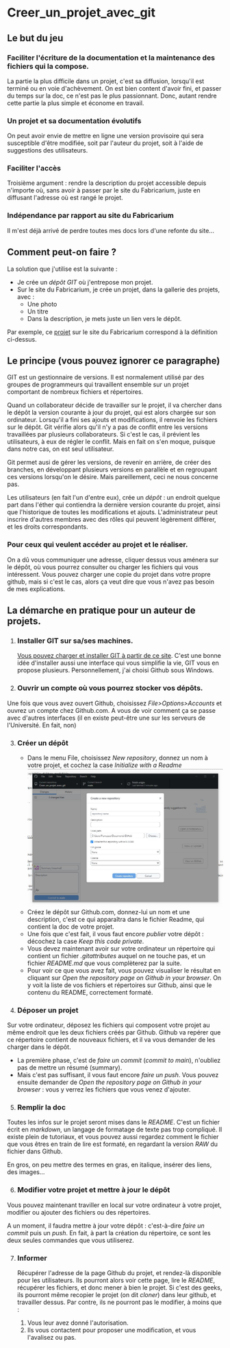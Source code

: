 # Creer_un_projet_avec_git
 ## Le but du jeu

### Faciliter l'écriture de la documentation et la maintenance des fichiers qui la compose. 
La partie la plus difficile dans un projet, c'est sa diffusion, lorsqu'il est terminé ou en voie d'achèvement. 
On est bien content d'avoir fini, et passer du temps sur la doc, ce n'est pas le plus passionnant. Donc, autant 
rendre cette partie la plus simple et économe en travail. 

### Un projet et sa documentation évolutifs
On peut avoir envie de mettre en ligne une version provisoire qui sera susceptible d'être modifiée, 
soit par l'auteur du projet, soit à l'aide de suggestions des utilisateurs. 

### Faciliter l'accès
Troisième argument : rendre la description du projet accessible depuis n'importe où, sans avoir à passer par le site du Fabricarium, 
juste en diffusant l'adresse où est rangé le projet. 

### Indépendance par rapport au site du Fabricarium
Il m'est déjà arrivé de perdre toutes mes docs lors d'une refonte du site...

## Comment peut-on faire ? 
La solution que j'utilise est la suivante : 
* Je crée un *dépôt GIT* où j'entrepose mon projet. 
* Sur le site du Fabricarium, je crée un projet, dans la gallerie des projets, avec : 
    * Une photo
    * Un titre
    * Dans la description, je mets juste un lien vers le dépôt.

Par exemple, ce [projet](https://fabricarium-fabmanager.polytech-lille.fr/#!/projects/martin-s-menace-un-puzzle-tres-enervant-a-decouper-au-laser) sur le site
du Fabricarium correspond à la définition ci-dessus.

## Le principe (vous pouvez ignorer ce paragraphe)

GIT est un gestionnaire de versions. Il est normalement utilisé par des groupes de programmeurs qui travaillent ensemble sur un projet comportant de nombreux fichiers et répertoires. 

Quand un collaborateur décide de travailler sur le projet, il va chercher dans le dépôt la version courante à jour du projet, qui est alors chargée sur son ordinateur. Lorsqu'il a fini ses ajouts et modifications, il renvoie les fichiers sur le dépôt. Git vérifie alors qu'il n'y a pas de conflit entre les versions travaillées par plusieurs collaborateurs. Si c'est le cas, il prévient les utilisateurs, à eux de régler le conflit. Mais en fait on s'en moque, puisque dans notre cas, on est seul utilisateur. 

Git permet ausi de gérer les versions, de revenir en arrière, de créer des branches, en développant plusieurs versions en parallèle et en regroupant ces versions lorsqu'on le désire. Mais pareillement, ceci ne nous concerne pas. 

 Les utilisateurs (en fait l'un d'entre eux), crée un *dépôt* : un endroit quelque part dans l'éther qui contiendra la dernière version courante du projet, ainsi que l'historique
de toutes les modifications et ajouts. L'administrateur peut inscrire d'autres membres avec des rôles qui peuvent légèrement différer, et les droits correspondants. 

### Pour ceux qui veulent accéder au projet et le réaliser.

On a dû vous communiquer une adresse, cliquer dessus vous aménera sur le dépôt, où vous pourrez consulter ou charger les fichiers qui vous intéressent. Vous pouvez charger une copie du projet 
dans votre propre github, mais si c'est le cas, alors ça veut dire que vous n'avez pas besoin de mes explications. 
 
## La démarche en pratique pour un  auteur de projets.
1. ### Installer GIT sur sa/ses machines. 
	[Vous pouvez charger et installer GIT à partir de ce site](https://git-scm.com/downloads). C'est une bonne idée d'installer aussi une interface qui vous simplifie la vie, 
GIT vous en propose plusieurs. Personnellement, j'ai choisi Github sous Windows. 

2. ### Ouvrir un compte où vous pourrez stocker vos dépôts.


Une fois que vous avez ouvert Github, choisissez _File>Options>Accounts_ et ouvrez un compte chez Github.com. A vous de voir comment ça se passe avec d'autres interfaces (il en existe peut-être une
sur les serveurs de l'Université. En fait, non)


3. ### Créer un dépôt

   * Dans le menu File, choisissez *New repository*, donnez un nom à votre projet, et cochez la case *Initialize with a Readme* ![Ouvrir un compte](images/newrep.JPG)
   * Créez le dépôt sur Github.com, donnez-lui un nom et une description, c'est ce qui apparaîtra dans le fichier Readme, qui contient la doc de votre projet. 
   * Une fois que c'est fait, il vous faut encore *publier* votre dépôt : décochez la case *Keep this code private*.
   * Vous devez maintenant avoir sur votre ordinateur un répertoire qui contient un fichier *.gitattributes* auquel on ne touche pas, et un fichier *README.md* que vous complèterez par la suite.
   * Pour voir ce que vous avez fait, vous pouvez visualiser le résultat en cliquant sur *Open the repository page on Github in your browser*. On y voit la liste de vos fichiers et répertoires sur  Github, ainsi que le contenu du README, correctement formaté. 

4. ### Déposer un projet
  
Sur votre ordinateur, déposez les fichiers qui composent votre projet au même endroit que les deux fichiers créés par Github.  Github va repérer que ce répertoire contient de nouveaux fichiers, et il va vous demander de les charger dans le dépôt.


   * La première phase, c'est de _faire un commit_ (*commit to main*), n'oubliez pas de mettre un résumé (summary). 
   * Mais c'est pas suffisant, il vous faut encore _faire un push_. Vous pouvez ensuite demander de *Open the repository page on Github in your browser* : vous y verrez les fichiers que vous venez d'ajouter. 


5. ### Remplir la doc

Toutes les infos sur le projet seront mises dans le *README*. C'est un fichier écrit en *markdown*, un langage de formatage de texte pas trop compliqué. Il existe plein de tutoriaux, et vous pouvez aussi regardez comment le fichier que vous êtres en train de lire est formaté, en regardant la version *RAW* du fichier dans Github. 

En gros, on peu mettre des termes en gras, en italique, insérer des liens, des images...

6. ### Modifier votre projet et mettre à jour le dépôt

Vous pouvez maintenant traviller en local sur votre ordinateur à votre projet, modifier ou ajouter des fichiers ou des répertoires.

A un moment, il faudra mettre à jour votre dépôt : c'est-à-dire _faire un commit_ puis un _push_. En fait, à part la création du répertoire, ce sont les deux seules commandes que vous utiliserez.

7. ### Informer

	Récupérer l'adresse de la page Github du projet, et rendez-là disponible pour les utilisateurs. Ils pourront alors voir cette page, lire le *README*, récupérer les fichiers, et donc
mener à bien le projet. Si c'est des geeks, ils pourront même recopier le projet (on dit *cloner*) dans leur github, et travailler dessus. Par contre, ils ne pourront pas le modifier, à moins que : 

   1. Vous leur avez donné l'autorisation.
   2. Ils vous contactent pour proposer une modification, et vous l'avalisez ou pas. 
	





